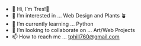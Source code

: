 - 👋 Hi, I’m Tres!:wave:
- 👀 I’m interested in ... Web Design and Plants :potted_plant:
- 🌱 I’m currently learning ... Python
- 💞️ I’m looking to collaborate on ... Art/Web Projects
- 📫 How to reach me ... tphill760@gmail.com

<!---
tresphill/tresphill is a ✨ special ✨ repository because its `README.md` (this file) appears on your GitHub profile.
You can click the Preview link to take a look at your changes.
--->
